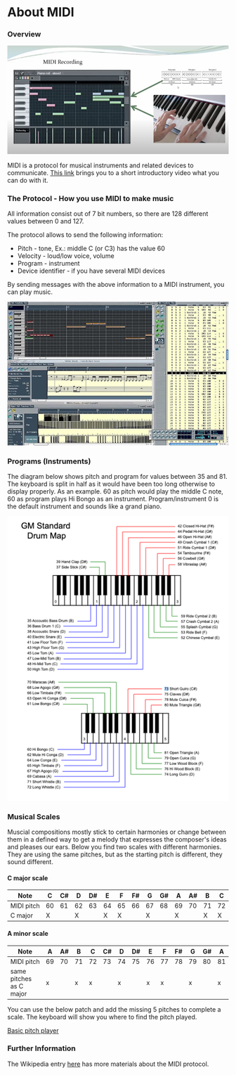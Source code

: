 # About MIDI

### Overview
![MIDI Recording](midi-recording.png)

MIDI is a protocol for musical instruments and related devices to communicate. [This link](https://www.youtube.com/embed/sziykFl44CU) brings you to a short introductory video what you can do with it.

### The Protocol - How you use MIDI to make music
All information consist out of 7 bit numbers, so there are 128 different values between 0 and 127. 

The protocol allows to send the following information:

- Pitch - tone, Ex.: middle C (or C3) has the value 60
- Velocity - loud/low voice, volume
- Program - instrument
- Device identifier - if you have several MIDI devices

By sending messages with the above information to a MIDI instrument, you can play music.

![MIDI Data](Logic2-4252846884.jpeg)

### Programs (Instruments)
The diagram below shows pitch and program for values between 35 and 81. The keyboard is split in half as it would have been too long otherwise to display properly. As an example. 60 as pitch would play the middle C note, 60 as program plays Hi Bongo as an instrument. Program/instrument 0 is the default instrument and sounds like a grand piano.

![Codes for MIDI Instruments](2021-12-13_16-13-08.png)

### Musical Scales
Muscial compositions mostly stick to certain harmonies or change between them in a defined way to get a melody that expresses the composer's ideas and pleases our ears. Below you find two scales with different harmonies. They are using the same pitches, but as the starting pitch is different, they sound different.

#### C major scale
| Note	| C	| C#	| D	| D#	| E	| F	| F#	| G	| G#	| A	| A#	| B	| C |
|---      |---|---|---|---|---|---|---|---|---|---|---|---|---|
| MIDI pitch |	 60 |	61 |	62 |	63 |	64 | 	65 |	66 |	67 |	68 |	69 |	70| 	71 |	72 |
| C major	| X	|	| X	 | |	X |	X	| |	X	| |	X	| |	X	| X |


#### A minor scale
| Note	| A	| A#	| B	| C	| C#	| D	| D#	| E	| F	| F#	| G	| G#	| A |
|---      |---|---|---|---|---|---|---|---|---|---|---|---|---|
| MIDI pitch	| 69	| 70	| 71	| 72	| 73	| 74	| 75	| 76	| 77	| 78	| 79	| 80	| 81 |
| same pitches as C major |	x	| | x | x | |x||x|x||x||x|

You can use the below patch and add the missing 5 pitches to complete a scale. The keyboard will show you where to find the pitch played.

[Basic pitch player](2022-01-13_13-43-38.png)


### Further Information
The Wikipedia entry [here](https://en.wikipedia.org/wiki/MIDI) has more materials about the MIDI protocol.

